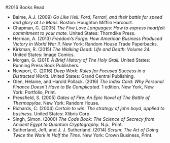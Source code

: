 ﻿#2016 Books Read

- Baime, A.J. (2009) *Go Like Hell: Ford, Ferrari, and their battle for speed and glory at Le Mans.* Boston: Houghton Mifflin Harcourt.
- Chapman, G. (2005) *The Five Love Languages: How to express heartfelt commitment to your mate.* United States: Thorndike Press.
- Herman, A. (2013) *Freedom’s Forge: How American Business Produced Victory in World War II.* New York: Random House Trade Paperbacks.
- Kirkman, R. (2015) *The Walking Dead: Life and Death: Volume 24.* United States: Image Comics.
- Morgan, G. (2011) *A Brief History of The Holy Grail.* United States: Running Press Book Publishers.
- Newport, C. (2016) *Deep Work: Rules for Focused Success in a Distracted World.* United States: Grand Central Publishing.
- Olen, Helaine, and Harold Pollack. (2016) *The Index Card: Why Personal Finance Doesn’t Have to Be Complicated.* 1 edition. New York, New York: Portfolio, Print.
- Pressfield, S. (2005) *Gates of Fire: An Epic Novel of The Battle of Thermopylae.* New York: Random House.
- Richards, C. (2004) *Certain to win: The strategy of john boyd, applied to business.* United States: Xlibris Corp.
- Singh, Simon. (2000) *The Code Book: The Science of Secrecy from Ancient Egypt to Quantum Cryptography.* N.p., Print.
- Sutherland, Jeff, and J. J. Sutherland. (2014) *Scrum: The Art of Doing Twice the Work in Half the Time.* New York: Crown Business, Print.





